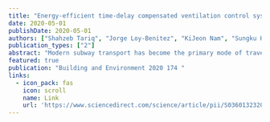 ```yaml
---
title: "Energy-efficient time-delay compensated ventilation control system for sustainable subway air quality management under various outdoor conditions"
date: 2020-05-01
publishDate: 2020-05-01
authors: ["Shahzeb Tariq", "Jorge Loy-Benitez", "KiJeon Nam", "Sungku Heo", "ChangKyoo Yoo"]
publication_types: ["2"]
abstract: "Modern subway transport has become the primary mode of travel for millions of commuters, while indoor air quality (IAQ) in subway stations is becoming a major public health concern. The IAQ management in subway stations is governed by a rule-based ventilation strategy, consisting on the introduction of fresh air from outside. However, this strategy does not consider the IAQ dynamics under time-variant outdoor conditions. Alongside, the sizeable inherent time-delay of the subway IAQ system limits the performance of feedback controllers in the ventilation system. Therefore, a time-delay compensated gain-scheduled (TDC-GS) ventilation system based on the Smith Predictor (SP) is proposed to address the time-delay of the IAQ process. This strategy was assessed for various outdoor air conditions. The performance of the control systems was analyzed under two case studies consisting of good, moderate and …"
featured: true
publication: "Building and Environment 2020 174 "
links:
  - icon_pack: fas
    icon: scroll
    name: Link
    url: 'https://www.sciencedirect.com/science/article/pii/S0360132320301335'
---
```

